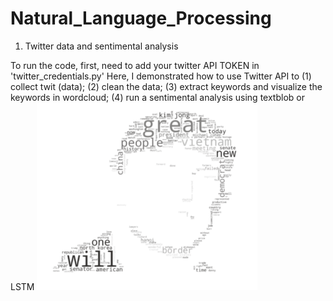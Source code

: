 # Natural_Language_Processing
1. Twitter data and sentimental analysis

To run the code, first, need to add your twitter API TOKEN in 'twitter_credentials.py'
Here, I demonstrated how to use Twitter API to (1) collect twit (data); (2) clean the data; (3) extract keywords and visualize the keywords in wordcloud; (4) run a sentimental analysis using textblob or LSTM
<img src=Twitter/example.png height = 300>
